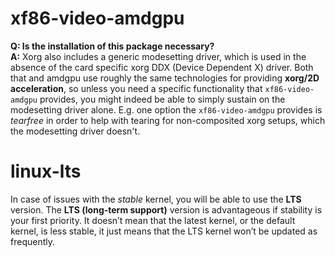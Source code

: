 # xf86-video-amdgpu
**Q: Is the installation of this package necessary?**  
**A:** Xorg also includes a generic modesetting driver, which is used in the absence of the card specific xorg DDX (Device Dependent X) driver. 
Both that and amdgpu use roughly the same technologies for providing **xorg/2D acceleration**, so unless you need a specific functionality that 
`xf86-video-amdgpu` provides, you might indeed be able to simply sustain on the modesetting driver alone. E.g. one option the `xf86-video-amdgpu`
provides is _tearfree_ in order to help with tearing for non-composited xorg setups, which the modesetting driver doesn't.

# linux-lts
In case of issues with the _stable_ kernel, you will be able to use the **LTS** version. The **LTS (long-term support)** version is advantageous if stability is your first priority. It doesn’t mean that the latest kernel, or the default kernel, is less stable, it just means that the LTS kernel won’t be updated as frequently.
